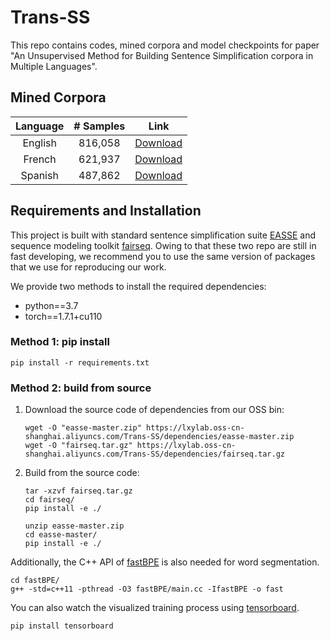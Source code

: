 # Trans-SS

This repo contains codes, mined corpora and model checkpoints for paper "An Unsupervised Method for Building Sentence Simplification corpora in Multiple Languages".

## Mined Corpora

| Language | # Samples |                             Link                             |
| :------: | :-------: | :----------------------------------------------------------: |
| English  |  816,058  | [Download](https://lxylab.oss-cn-shanghai.aliyuncs.com/Trans-SS/datasets/trans-1M.tar.gz) |
|  French  |  621,937  | [Download](https://lxylab.oss-cn-shanghai.aliyuncs.com/Trans-SS/datasets/trans-fr.tar.gz) |
| Spanish  |  487,862  | [Download](https://lxylab.oss-cn-shanghai.aliyuncs.com/Trans-SS/datasets/trans-es.tar.gz) |

## Requirements and Installation

This project is built with standard sentence simplification suite [EASSE](https://github.com/feralvam/easse) and sequence modeling toolkit [fairseq](https://github.com/pytorch/fairseq). Owing to that these two repo are still in fast developing,  we recommend you to use the same version of packages that we use for reproducing our work.

We provide two methods to install the required dependencies:

- python==3.7
- torch==1.7.1+cu110

### Method 1: pip install

```shell
pip install -r requirements.txt
```

### Method 2: build from source

1. Download the source code of dependencies from our OSS bin:

    ```shell
    wget -O "easse-master.zip" https://lxylab.oss-cn-shanghai.aliyuncs.com/Trans-SS/dependencies/easse-master.zip
    wget -O "fairseq.tar.gz" https://lxylab.oss-cn-shanghai.aliyuncs.com/Trans-SS/dependencies/fairseq.tar.gz
    ```

2. Build from the source code:
    ```shell
    tar -xzvf fairseq.tar.gz
    cd fairseq/
    pip install -e ./
    ```

    ```shell
    unzip easse-master.zip
    cd easse-master/
    pip install -e ./
    ```


Additionally, the C++ API of [fastBPE](https://github.com/glample/fastBPE) is also needed for word segmentation.

```shell
cd fastBPE/
g++ -std=c++11 -pthread -O3 fastBPE/main.cc -IfastBPE -o fast
```

You can also watch the visualized training process using [tensorboard](https://github.com/tensorflow/tensorboard).

```shell
pip install tensorboard
```

